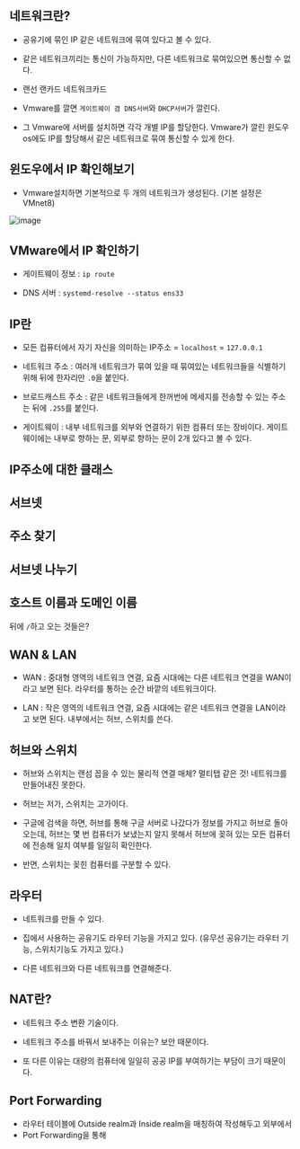 ## 네트워크란?

- 공유기에 묶인 IP 같은 네트워크에 묶여 있다고 볼 수 있다. 

- 같은 네트워크끼리는 통신이 가능하지만, 다른 네트워크로 묶여있으면 통신할 수 없다. 

- 랜선 랜카드 네트워크카드

- Vmware를 깔면 `게이트웨이 겸 DNS서버`와 `DHCP서버`가 깔린다.

- 그 Vmware에 서버를 설치하면 각각 개별 IP를 할당한다. Vmware가 깔린 윈도우os에도 IP를 할당해서 같은 네트워크로 묶여 통신할 수 있게 한다. 
 
 ## 윈도우에서 IP 확인해보기
 
 - Vmware설치하면 기본적으로 두 개의 네트워크가 생성된다. (기본 설정은 VMnet8)
 
 ![image](https://user-images.githubusercontent.com/77392444/114118016-e7184f80-9922-11eb-8d62-c3f2ad654956.png)

## VMware에서 IP 확인하기

- 게이트웨이 정보 : `ip route`

- DNS 서버 : `systemd-resolve --status ens33`

## IP란

- 모든 컴퓨터에서 자기 자신을 의미하는 IP주소 = `localhost` = `127.0.0.1`

- 네트워크 주소 : 여러개 네트워크가 묶여 있을 때 묶여있는 네트워크들을 식별하기 위해 뒤에 한자리만 `.0`을 붙인다. 

- 브로드캐스트 주소 : 같은 네트워크들에게 한꺼번에 메세지를 전송할 수 있는 주소는 뒤에 `.255`를 붙인다.

- 게이트웨이 : 내부 네트워크를 외부와 연결하기 위한 컴퓨터 또는 장비이다. 게이트웨이에는 내부로 향하는 문, 외부로 향하는 문이 2개 있다고 볼 수 있다. 

## IP주소에 대한 클래스



## 서브넷

## 주소 찾기

## 서브넷 나누기

## 호스트 이름과 도메인 이름



뒤에 `/`하고 오는  것들은?

## WAN & LAN
- WAN : 중대형 영역의 네트워크 연결, 요즘 시대에는 다른 네트워크 연결을 WAN이라고 보면 된다. 라우터를 통하는 순간 바깥의 네트워크이다. 

- LAN : 작은 영역의 네트워크 연결, 요즘 시대에는 같은 네트워크 연결을 LAN이라고 보면 된다. 내부에서는 허브, 스위치를 쓴다.

## 허브와 스위치
- 허브와 스위치는 랜섬 꼽을 수 있는 물리적 연결 매체? 멀티탭 같은 것! 네트워크를 만들어내진 못한다.

- 허브는 저가, 스위치는 고가이다. 

- 구글에 검색을 하면, 허브를 통해 구글 서버로 나갔다가 정보를 가지고 허브로 돌아오는데, 허브는 몇 번 컴퓨터가 보냈는지 알지 못해서 허브에 꽂혀 있는 모든 컴퓨터에 전송해 일치 여부를 일일히 확인한다.

- 반면, 스위치는 꽂힌 컴퓨터를 구분할 수 있다. 

## 라우터

- 네트워크를 만들 수 있다. 

- 집에서 사용하는 공유기도 라우터 기능을 가지고 있다. (유무선 공유기는 라우터 기능, 스위치기능도 가지고 있다.)

- 다른 네트워크와 다른 네트워크를 연결해준다. 

## NAT란?

- 네트워크 주소 변환 기술이다. 

- 네트워크 주소를 바꿔서 보내주는 이유는? 보안 때문이다. 

- 또 다른 이유는 대량의 컴퓨터에 일일히 공공 IP를 부여하기는 부담이 크기 때문이다.

## Port Forwarding

- 라우터 테이블에 Outside realm과 Inside realm을 매칭하여 작성해두고 외부에서 
- Port Forwarding을 통해 
